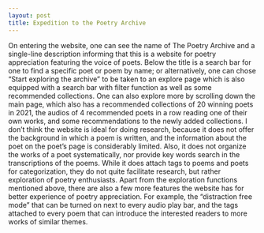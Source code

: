 ```yaml
---
layout: post
title: Expedition to the Poetry Archive
---
```


On entering the website, one can see the name of The Poetry Archive and a single-line description informing that this is a website for poetry appreciation featuring the voice of poets. Below the title is a search bar for one to find a specific poet or poem by name; or alternatively, one can chose “Start exploring the archive” to be taken to an explore page which is also equipped with a search bar with filter function as well as some recommended collections. 
One can also explore more by scrolling down the main page, which also has a recommended collections of 20 winning poets in 2021, the audios of 4 recommended poets in a row reading one of their own works, and some recommendations to the newly added collections.
I don’t think the website is ideal for doing research, because it does not offer the background in which a poem is written, and the information about the poet on the poet’s page is considerably limited. Also, it does not organize the works of a poet systematically, nor provide key words search in the transcriptions of the poems. While it does attach tags to poems and poets for categorization, they do not quite facilitate research, but rather exploration of poetry enthusiasts.
Apart from the exploration functions mentioned above, there are also a few more features the website has for better experience of poetry appreciation. For example, the “distraction free mode” that can be turned on next to every audio play bar, and the tags attached to every poem that can introduce the interested readers to more works of similar themes. 

